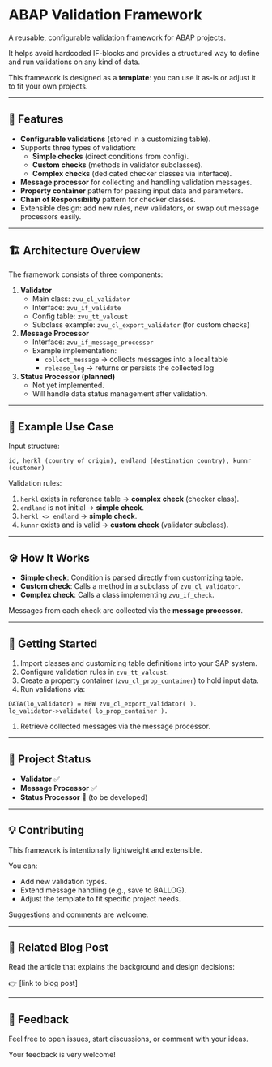# ABAP Validation Framework

A reusable, configurable validation framework for ABAP projects.

It helps avoid hardcoded IF-blocks and provides a structured way to define and run validations on any kind of data.

This framework is designed as a **template**: you can use it as-is or adjust it to fit your own projects.

---

## 📌 Features

- **Configurable validations** (stored in a customizing table).
- Supports three types of validation:
    - **Simple checks** (direct conditions from config).
    - **Custom checks** (methods in validator subclasses).
    - **Complex checks** (dedicated checker classes via interface).
- **Message processor** for collecting and handling validation messages.
- **Property container** pattern for passing input data and parameters.
- **Chain of Responsibility** pattern for checker classes.
- Extensible design: add new rules, new validators, or swap out message processors easily.

---

## 🏗️ Architecture Overview

The framework consists of three components:

1. **Validator**
    - Main class: `zvu_cl_validator`
    - Interface: `zvu_if_validate`
    - Config table: `zvu_tt_valcust`
    - Subclass example: `zvu_cl_export_validator` (for custom checks)
2. **Message Processor**
    - Interface: `zvu_if_message_processor`
    - Example implementation:
        - `collect_message` → collects messages into a local table
        - `release_log` → returns or persists the collected log
3. **Status Processor (planned)**
    - Not yet implemented.
    - Will handle data status management after validation.

---

## 🔎 Example Use Case

Input structure:

```abap
id, herkl (country of origin), endland (destination country), kunnr (customer)

```

Validation rules:

1. `herkl` exists in reference table → **complex check** (checker class).
2. `endland` is not initial → **simple check**.
3. `herkl <> endland` → **simple check**.
4. `kunnr` exists and is valid → **custom check** (validator subclass).

---

## ⚙️ How It Works

- **Simple check**: Condition is parsed directly from customizing table.
- **Custom check**: Calls a method in a subclass of `zvu_cl_validator`.
- **Complex check**: Calls a class implementing `zvu_if_check`.

Messages from each check are collected via the **message processor**.

---

## 🚀 Getting Started

1. Import classes and customizing table definitions into your SAP system.
2. Configure validation rules in `zvu_tt_valcust`.
3. Create a property container (`zvu_cl_prop_container`) to hold input data.
4. Run validations via:

```abap
DATA(lo_validator) = NEW zvu_cl_export_validator( ).
lo_validator->validate( lo_prop_container ).

```

1. Retrieve collected messages via the message processor.

---

## 📂 Project Status

- **Validator** ✅
- **Message Processor** ✅
- **Status Processor** 🚧 (to be developed)

---

## 💡 Contributing

This framework is intentionally lightweight and extensible.

You can:

- Add new validation types.
- Extend message handling (e.g., save to BALLOG).
- Adjust the template to fit specific project needs.

Suggestions and comments are welcome.

---

## 📖 Related Blog Post

Read the article that explains the background and design decisions:

👉 [link to blog post]

---

## 💬 Feedback

Feel free to open issues, start discussions, or comment with your ideas.

Your feedback is very welcome!
